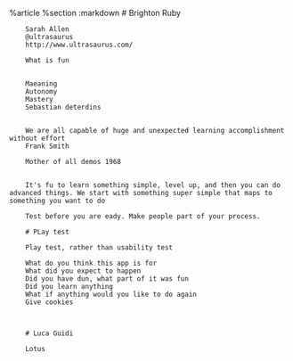 %article
    %section
      :markdown
        # Brighton Ruby
  
  
  
        Sarah Allen
        @ultrasaurus
        http://www.ultrasaurus.com/
  
        What is fun
  
  
        Maeaning
        Autonomy
        Mastery
        Sebastian deterdins
  
  
        We are all capable of huge and unexpected learning accomplishment without effort
        Frank Smith
  
        Mother of all demos 1968
  
  
        It's fu to learn something simple, level up, and then you can do advanced things. We start with something super simple that maps to something you want to do
  
        Test before you are eady. Make people part of your process.
  
        # PLay test
  
        Play test, rather than usability test
  
        What do you think this app is for
        What did you expect to happen
        Did you have dun, what part of it was fun
        Did you learn anything
        What if anything would you like to do again
        Give cookies
  
  
  
        # Luca Guidi
  
        Lotus
  